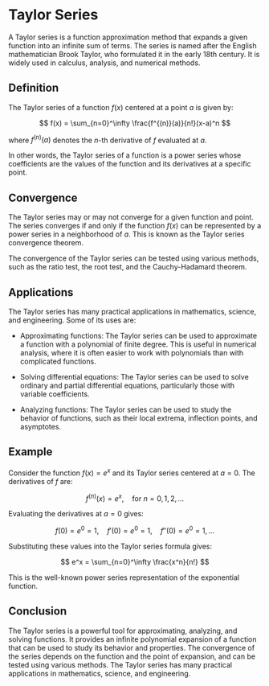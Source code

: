 # Taylor Series

A Taylor series is a function approximation method that expands a given function into an infinite sum of terms. The series is named after the English mathematician Brook Taylor, who formulated it in the early 18th century. It is widely used in calculus, analysis, and numerical methods.

## Definition

The Taylor series of a function $f(x)$ centered at a point $a$ is given by:

$$
    f(x) = \sum_{n=0}^\infty \frac{f^{(n)}(a)}{n!}(x-a)^n
$$

where $f^{(n)}(a)$ denotes the $n$-th derivative of $f$ evaluated at $a$.

In other words, the Taylor series of a function is a power series whose coefficients are the values of the function and its derivatives at a specific point.

## Convergence

The Taylor series may or may not converge for a given function and point. The series converges if and only if the function $f(x)$ can be represented by a power series in a neighborhood of $a$. This is known as the Taylor series convergence theorem.

The convergence of the Taylor series can be tested using various methods, such as the ratio test, the root test, and the Cauchy-Hadamard theorem.

## Applications

The Taylor series has many practical applications in mathematics, science, and engineering. Some of its uses are:

- Approximating functions: The Taylor series can be used to approximate a function with a polynomial of finite degree. This is useful in numerical analysis, where it is often easier to work with polynomials than with complicated functions.

- Solving differential equations: The Taylor series can be used to solve ordinary and partial differential equations, particularly those with variable coefficients.

- Analyzing functions: The Taylor series can be used to study the behavior of functions, such as their local extrema, inflection points, and asymptotes.

## Example

Consider the function $f(x)=e^x$ and its Taylor series centered at $a=0$. The derivatives of $f$ are:

$$
    f^{(n)}(x) = e^x, \quad \text{for } n=0,1,2,\ldots
$$

Evaluating the derivatives at $a=0$ gives:

$$
    f(0) = e^0 = 1, \quad f'(0) = e^0 = 1, \quad f''(0) = e^0 = 1, \ldots
$$

Substituting these values into the Taylor series formula gives:

$$
    e^x = \sum_{n=0}^\infty \frac{x^n}{n!}
$$

This is the well-known power series representation of the exponential function.

## Conclusion

The Taylor series is a powerful tool for approximating, analyzing, and solving functions. It provides an infinite polynomial expansion of a function that can be used to study its behavior and properties. The convergence of the series depends on the function and the point of expansion, and can be tested using various methods. The Taylor series has many practical applications in mathematics, science, and engineering.
